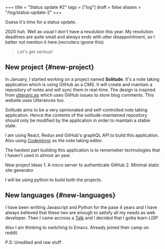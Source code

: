 +++
title = "Status update #2"
tags = ["log"]
draft = false
aliases = "/log/status-update-2"
+++

Guess it's time for a status update.

2020 huh. Well as usual I don't have a resolution this year. My
resolution deadlines are quite small and always ends with utter
disappointment, so I better not mention it here.(recruiters ignore this)

> Let's get serious!


## **New project** {#new-project}

In January, I started working on a project named **Solitude**. It's a note
taking application which is using GitHub as a CMS. It will create and
maintain a repository of notes and will sync them in real-time. The
design is inspired from [utteranc.es](https://utteranc.es/) which uses
GitHub issues to store blog comments. This website uses Utterances too.

Solitude aims to be a very opinionated and self-controlled note taking
application. Hence the contents of the solitude-maintained repository
should only be modified by the application in order to maintain a stable
state.

I am using React, Redux and GitHub's graphQL API to build this
application. Also using [Codemirror](https://codemirror.net) as the
note taking editor.

The hardest part building this application is to rememeber technologies
that I haven't used in almost an year.

New project ideas 1. A micro server to authenticate GitHub 2. Minimal
static site generator

I will be using python to build both the projects.


## **New languages** {#new-languages}

I have been writting Javascript and Python for the pase 4 years and I
have always believed that these two are enough to satisfy all my needs
as web developer. Then I came accross a
[Talk](https://youtu.be/OyfBQmvr2Hc) and I decided that I gotta learn
LISP.

Also I am thinking to switching to Emacs. Already joined their camp on
reddit.

P.S: Unedited and raw stuff
